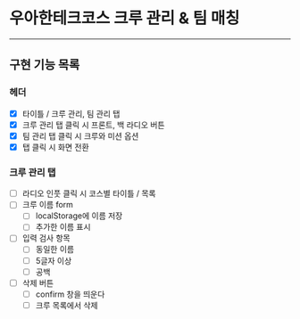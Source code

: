 # 우아한테크코스 크루 관리 & 팀 매칭

---

## 구현 기능 목록

### 헤더

- [x] 타이틀 / 크루 관리, 팀 관리 탭
- [x] 크루 관리 탭 클릭 시 프론트, 백 라디오 버튼
- [x] 팀 관리 탭 클릭 시 크루와 미션 옵션
- [x] 탭 클릭 시 화면 전환

### 크루 관리 탭

- [ ] 라디오 인풋 클릭 시 코스별 타이틀 / 목록
- [ ] 크루 이름 form
  - [ ] localStorage에 이름 저장
  - [ ] 추가한 이름 표시
- [ ] 입력 검사 항목
  - [ ] 동일한 이름
  - [ ] 5글자 이상
  - [ ] 공백
- [ ] 삭제 버튼
  - [ ] confirm 창을 띄운다
  - [ ] 크루 목록에서 삭제
